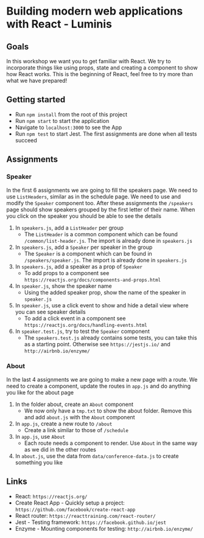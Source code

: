 # Building modern web applications with React - Luminis

## Goals
In this workshop we want you to get familiar with React. We try to incorporate things like using props, state and creating a component to show how React works. 
This is the beginning of React, feel free to try more than what we have prepared!

## Getting started
- Run `npm install` from the root of this project
- Run `npm start` to start the application
- Navigate to `localhost:3000` to see the App
- Run `npm test` to start Jest. The first assignments are done when all tests succeed

## Assignments

### Speaker
In the first 6 assignments we are going to fill the speakers page. 
We need to use `ListHeaders`, similar as in the schedule page. We need to use and modify the `Speaker` component too. 
After these assignments the `/speakers` page should show speakers grouped by the first letter of their name. When you click on the speaker you should be able to see the details 

1. In `speakers.js`, add a `ListHeader` per group
    - The `ListHeader` is a common component which can be found `/common/list-header.js`. The import is already done in `speakers.js`
2. In `speakers.js`, add a `Speaker` per speaker in the group
    - The `Speaker` is a component which can be found in `/speakers/speaker.js`. The import is already done in `speakers.js`
3. In `speakers.js`, add a speaker as a prop of `Speaker`
    - To add props to a component see `https://reactjs.org/docs/components-and-props.html`
4. In `speaker.js`, show the speaker name 
    - Using the added speaker prop, show the name of the speaker in `speaker.js`
5. In `speaker.js`, use a click event to show and hide a detail view where you can see speaker details
    - To add a click event in a component see `https://reactjs.org/docs/handling-events.html`
6. In `speaker.test.js`, try to test the `Speaker` component
    - The `speakers.test.js` already contains some tests, you can take this as a starting point. Otherwise see `https://jestjs.io/` and `http://airbnb.io/enzyme/`

### About
In the last 4 assignments we are going to make a new page with a route.
We need to create a component, update the routes in `app.js` and do anything you like for the about page

1. In the folder about, create an `About` component
    - We now only have a `tmp.txt` to show the about folder. Remove this and add `about.js` with the `About` component 
2. In `app.js`, create a new route to `/about`
    - Create a link similar to those of `/schedule`
3. In `app.js`, use `About`
    - Each route needs a component to render. Use `About` in the same way as we did in the other routes
4. In `about.js`, use the data from `data/conference-data.js` to create something you like

## Links
- React: `https://reactjs.org/`
- Create React App - Quickly setup a project: `https://github.com/facebook/create-react-app`
- React router: `https://reacttraining.com/react-router/`
- Jest - Testing framework: `https://facebook.github.io/jest`
- Enzyme - Mounting components for testing: `http://airbnb.io/enzyme/`
